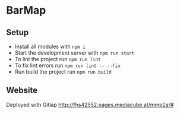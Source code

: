 # BarMap

## Setup

- Install all modules with `npm i`
- Start the development server with `npm run start`
- To lint the project run `npm run lint`
- To fix lint errors run `npm run lint -- --fix`
- Run build the project run  `npm run build`


## Website
Deployed with Gitlap
http://fhs42552.pages.mediacube.at/mmp2a/#
